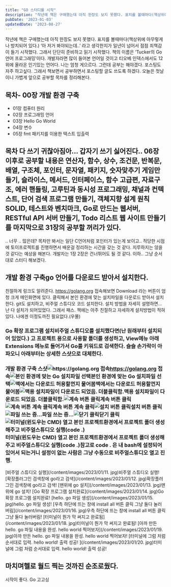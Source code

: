 ```yaml
---
title: "GO 스터디를 시작"
description: "작년에 책은 구매했는데 아직 한장도 보지 못했다. 표지를 볼때마다(책상위에 아무렇게나 방치되어 있다.) ‘아 저거 봐야되는데..’ 라고 생각한지가 일년이 넘어서 점점 죄책감이 들기 시작했다. 그래서 단단히 준비하고 읽기 시작했다.  책의 이름은 ‘Tucker의 Go 언어 프로그래밍’이다..."
pubDate: '2023-01-03'
updatedDate: '2023-08-27'
---
```


작년에 책은 구매했는데 아직 한장도 보지 못했다. 표지를 볼때마다(책상위에 아무렇게나 방치되어 있다.) ‘아 저거 봐야되는데..’ 라고 생각한지가 일년이 넘어서 점점 죄책감이 들기 시작했다. 그래서 단단히 준비하고 읽기 시작했다.
책의 이름은 ‘Tucker의 Go 언어 프로그래밍’이다. 개발자라면 많이 들어본 언어일 것이고 티오베 인덱스에서도 12위에 올라온 인기있는 언어다.
나는 엄청 게으르다. 그런데 공부는 해야겠다. 포스팅도 자주 하고싶다. 그래서 책보면서 공부하면서 포스팅할 글도 쓰도록 하겠다. 오늘은 첫날이니 가볍게 앞으로 공부할 목차를 정리해본다.

## 목차- 00장 개발 환경 구축

- 01장 컴퓨터 원리
- 02장 프로그래밍 언어
- 03장 Hello Go World
- 04장 변수
- 05장 fmt 패키지를 이용한 택스트 입출력

## 목차 다 쓰기 귀찮아짐아... 갑자기 쓰기 싫어진다.. 06장 이후로 공부할 내용은 연산자, 함수, 상수, 조건문, 반복문, 배열, 구조체, 포인터, 문자열, 패키지, 숫자맞추기 게임만들기, 슬라이스, 메서드, 인터페이스, 함수 고급편, 자료구조, 에러 핸들링, 고루틴과 동시성 프로그래밍, 채널과 컨텍스트, 단어 검색 프로그램 만들기, 객체지향 설계 원칙 SOLID, 테스트와 벤치마크, Go로 만드는 웹서버, RESTful API 서버 만들기, Todo 리스트 웹 사이트 만들기를 마지막으로 31장의 공부할 꺼리가 있다.

.. 너무 .. 많은데?
목차만 봐서는 일단 C언어처럼 포인터가 있는게 보이고.. 적당한 시점에 토이프로젝트를 진행하면서 배운걸 정리하는 시간을 갖는 것 같다. 지루하지는 않을 것 같다는 예상을 해본다.
개발자는 1장 2장은 건너뛰어도 될 것 같다.
이하.. 그냥 순서대로 스터디 해보겠다.

## 개발 환경 구축go 언어를 다운로드 받아서 설치한다.

친절하게 링크도 알려준다.
https://golang.org
접속해보면 Download 라는 버튼이 엄청 크게 메인화면에 있다.
클릭해서 본인 환경에 맞는 설치파일을 다운로드 받아서 설치한다.
git도 설치하고, 비주얼 스튜디오 코드 설치한다.
설치 방법을 자세히 설명하면...
난 다 설치가 되어있었다. 그래서 패스.
책에는 아주 친절하고 자세하게 설치방법이 적혀있다. 나에겐 이정도까진 필요없다.(우쭐)

### Go 확장 프로그램 설치비주얼 스튜디오를 설치했다면(난 원래부터 설치되어 있었다.) 고 프로젝트 용으로 사용할 폴더를 생성하고, View메뉴 아래 Extensions 메뉴로 들어가서 Go를 키워드로 검색한다. 슬슬 손가락이 아파오니 아래부터는 상세한 스샷으로 대체한다.

### 개발 환경 구축 스샷![https://golang.org 접속](/content/images/2023/01/1.jpg)https://golang.org 접속![본인 환경에 맞는 Go 설치파일 선택](/content/images/2023/01/2.jpg)본인 환경에 맞는 Go 설치파일 선택![맥에서는 다운로드 허용할껀지 물어봄](/content/images/2023/01/3.png)맥에서는 다운로드 허용할껀지 물어봄![맥용 설치파일이 다운로드 되었음. 더블클릭함.](/content/images/2023/01/4.png)맥용 설치파일이 다운로드 되었음. 더블클릭함.![계속 버튼 클릭](/content/images/2023/01/5.jpg)계속 버튼 클릭![계속 버튼 계속 클릭](/content/images/2023/01/6.jpg)계속 버튼 계속 클릭![설치 버튼 클릭](/content/images/2023/01/7.jpg)설치 버튼 클릭![파일 쓰는 중...](/content/images/2023/01/8.jpg)파일 쓰는 중...![닫기 클릭](/content/images/2023/01/9.png)닫기 클릭![터미널(윈도우는 CMD) 열고 본인 프로젝트환경에서 프로젝트 폴더 생성해주고 비주얼스튜디오 실행(code .)](/content/images/2023/01/10.png)터미널(윈도우는 CMD) 열고 본인 프로젝트환경에서 프로젝트 폴더 생성해주고 비주얼스튜디오 실행(code .)참고로 code . 은 내 bash에 설정되어있어서 되는거니 설정이 없는 사람은 그냥 수동으로 비주얼스튜디오 열고 진행.

[비주얼 스튜디오 실행](/content/images/2023/01/11.
jpg)비주얼 스튜디오 실행!
[확장플러그인 검색창에 go라고 검색](/content/images/2023/01/12.
jpg)확장플러그인 검색창에 go라고 검색!
[맨위에 go 설치](/content/images/2023/01/13.
jpg)맨위에 go 설치!
[Go 확장 프로그램 설치완료](/content/images/2023/01/14.
jpg)Go 확장 프로그램 설치완료!
[hello.
go 파일 생성](/content/images/2023/01/15.
jpg)hello.
go 파일 생성!
[우측 하단에 뜨는 창에 install all 버튼 클릭 그냥 둘다 눌러버림](/content/images/2023/01/16.
jpg)우측 하단에 뜨는 창에 install all 버튼 클릭 그냥 둘다 눌러버림!
[터미널이 뭔가 막 써지고 완료됨](/content/images/2023/01/18.
jpg)터미널이 뭔가 막 써지고 완료됨!
[아까 만든 hello.
go 파일 내용을 완성.
hello world 찍어보자](/content/images/2023/01/19.
jpg)아까 만든 hello.
go 파일 내용을 완성.
hello world 찍어보자!
[터미널에 그럼 처럼 순서대로 입력.
hello world!
출력 성공!
](/content/images/2023/01/20.
jpg)터미널에 그럼 처럼 순서대로 입력.
hello world!
출력 성공!
## 마치며헬로 월드 찍는 것까진 순조로웠다.
시작이 좋다.
Go 고고싱